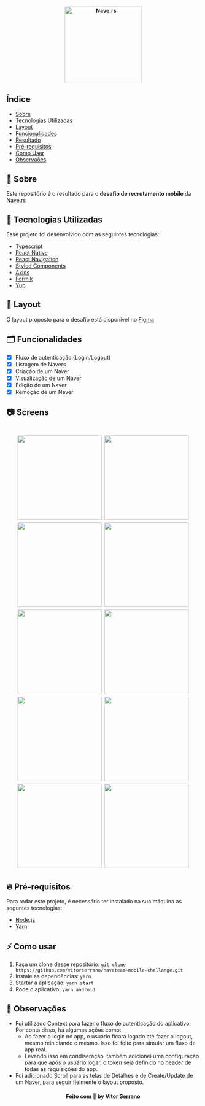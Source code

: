 <h4 align="center">
    <img src=".github/logo.png" width="200" alt="Nave.rs" />
</h4>

## Índice

- [Sobre](#sobre)
- [Tecnologias Utilizadas](#tecnologias-utilizadas)
- [Layout](#layout)
- [Funcionalidades](#funcionalidades)
- [Resultado](#resultado)
- [Pré-requisitos](#pre-requisitos)
- [Como Usar](#como-usar)
- [Observaões](#observacoes)

<a id="sobre"></a>

## :bookmark: Sobre

Este repositório é o resultado para o **desafio de recrutamento mobile** da [Nave.rs](https://github.com/Naveteam)

<a id="tecnologias-utilizadas"></a>

## :rocket: Tecnologias Utilizadas

Esse projeto foi desenvolvido com as seguintes tecnologias:

- [Typescript](https://www.typescriptlang.org/)
- [React Native](https://reactnative.dev/)
- [React Navigation](https://reactnavigation.org/)
- [Styled Components](https://styled-components.com/)
- [Axios](https://github.com/axios/axios)
- [Formik](https://formik.org/)
- [Yup](https://www.npmjs.com/package/yup)

<a id="layout"></a>

## 💅 Layout

O layout proposto para o desafio está disponível no [Figma](https://www.figma.com/file/MIh7DeADz8M3mmcQwpcFdD/Teste-Mobile?node-id=1253%3A0)

## 🗂️ Funcionalidades

- [x] Fluxo de autenticação (Login/Logout)
- [x] Listagem de Navers
- [x] Criação de um Naver
- [x] Visualização de um Naver
- [x] Edição de um Naver
- [x] Remoção de um Naver

## 📷 Screens

<h1 align="center">
  <img src=".github/login.png" width="220">
  <img src=".github/index.png" width="220">
  <img src=".github/drawer.png" width="220">
  <img src=".github/view.png" width="220">
  <img src=".github/create.gif" width="220">
  <img src=".github/edit.gif" width="220">
  <img src=".github/modal.png" width="220">
  <img src=".github/modal-delete.png" width="220">
  <img src=".github/modal-create.png" width="220">
  <img src=".github/modal-edit.png" width="220">
</h1>

## :fire: Pré-requisitos

Para rodar este projeto, é necessário ter instalado na sua máquina as seguntes tecnologias:

- [Node.js](https://nodejs.org/en/)
- [Yarn](https://yarnpkg.com/)

<a id="como-usar"></a>

## :zap: Como usar

1. Faça um clone desse repositório: `git clone https://github.com/vitorserrano/naveteam-mobile-challange.git`
2. Instale as dependências: `yarn`
3. Startar a aplicação: `yarn start`
4. Rode o aplicativo: `yarn android`

## 📝 Observações

- Fui utilizado Context para fazer o fluxo de autenticação do aplicativo. Por conta disso, há algumas ações como:
  - Ao fazer o login no app, o usuário ficará logado até fazer o logout, mesmo reiniciando o mesmo. Isso foi feito para simular um fluxo de app real.
  - Levando isso em condiseração, também adicionei uma configuração para que após o usuário logar, o token seja definido no header de todas as requisições do app.
- Foi adicionado Scroll para as telas de Detalhes e de Create/Update de um Naver, para seguir fielmente o layout proposto.

<h4 align="center">
    Feito com 💜 by <a href="https://www.linkedin.com/in/vitor-serrano/" target="_blank">Vitor Serrano</a>
</h4>
